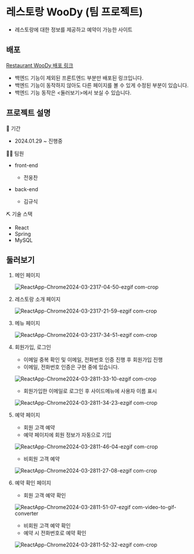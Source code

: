 # 레스토랑 WooDy (팀 프로젝트)
- 레스토랑에 대한 정보를 제공하고 예약이 가능한 사이트

## 배포
[Restaurant WooDy 배포 링크](restaurant-azure-sigma.vercel.app)
- 백엔드 기능이 제외된 프론트엔드 부분만 배포된 링크입니다.
- 백엔드 기능이 동작하지 않아도 다른 페이지를 볼 수 있게 수정된 부분이 있습니다.
- 백엔드 기능 동작은 <둘러보기>에서 보실 수 있습니다.

## 프로젝트 설명

📅 기간
- 2024.01.29 ~ 진행중 

👨‍💻 팀원
- front-end
    - 전웅찬

- back-end
    - 김규식

⛏ 기술 스택
  - React
  - Spring
  - MySQL

## 둘러보기

1. 메인 페이지

    ![ReactApp-Chrome2024-03-2317-04-50-ezgif com-crop](https://github.com/JeonWoongchan/restaurant/assets/124865284/9dffcd14-a76d-4a40-bf69-05ac5d2b6d92)

2. 레스토랑 소개 페이지

    ![ReactApp-Chrome2024-03-2317-21-59-ezgif com-crop](https://github.com/JeonWoongchan/restaurant/assets/124865284/903ba2e8-7532-4d73-816f-124881cb83c8)

3. 메뉴 페이지

    ![ReactApp-Chrome2024-03-2317-34-51-ezgif com-crop](https://github.com/JeonWoongchan/restaurant/assets/124865284/6df31ae0-e8c0-4b79-b88a-e82c6df7b550)

4. 회원가입, 로그인

    - 이메일 중복 확인 및 이메일, 전화번호 인증 진행 후 회원가입 진행
    - 이메일, 전화번호 인증은 구현 중에 있습니다.
      
    ![ReactApp-Chrome2024-03-2811-33-10-ezgif com-crop](https://github.com/JeonWoongchan/restaurant/assets/124865284/222d851b-1e06-4ad5-b589-1b6d82e0d5e6)

    - 회원가입한 이메일로 로그인 후 사이드메뉴에 사용자 이름 표시

    ![ReactApp-Chrome2024-03-2811-34-23-ezgif com-crop](https://github.com/JeonWoongchan/restaurant/assets/124865284/205e4a0d-4f70-4c7a-ae49-a62bf6559608)
    
5. 예약 페이지
   
    - 회원 고객 예약
    - 예약 페이지에 회원 정보가 자동으로 기입
      
    ![ReactApp-Chrome2024-03-2811-46-04-ezgif com-crop](https://github.com/JeonWoongchan/restaurant/assets/124865284/1b005320-e930-437f-86aa-485d9069b636)

    - 비회원 고객 예약
      
    ![ReactApp-Chrome2024-03-2811-27-08-ezgif com-crop](https://github.com/JeonWoongchan/restaurant/assets/124865284/dbb9b6ef-6768-43ce-9c03-9bf906755231)

7. 예약 확인 페이지

    - 회원 고객 예약 확인

    ![ReactApp-Chrome2024-03-2811-51-07-ezgif com-video-to-gif-converter](https://github.com/JeonWoongchan/restaurant/assets/124865284/00d49f65-7223-40d8-95ac-1c109767cd38)

    - 비회원 고객 예약 확인
    - 예약 시 전화번호로 예약 확인

    ![ReactApp-Chrome2024-03-2811-52-32-ezgif com-crop](https://github.com/JeonWoongchan/restaurant/assets/124865284/438aad76-a4c4-47eb-8101-4b6ccfb5a675)
  
     

